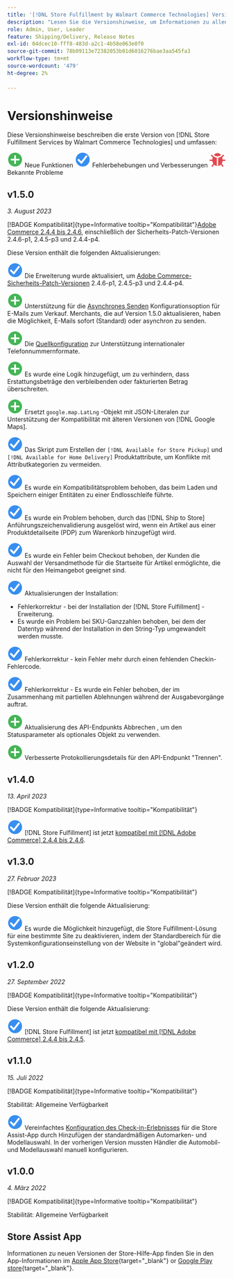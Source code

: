 ```yaml
---
title: '[!DNL Store Fulfillment by Walmart Commerce Technologies] Versionshinweise'
description: "Lesen Sie die Versionshinweise, um Informationen zu allen [!DNL Store Fulfillment by Walmart Commerce Technologies] veröffentlicht."
role: Admin, User, Leader
feature: Shipping/Delivery, Release Notes
exl-id: 04dcec10-fff8-483d-a2c1-4b58e063e0f0
source-git-commit: 78b09113e72382053b01d6016276bae3aa545fa3
workflow-type: tm+mt
source-wordcount: '479'
ht-degree: 2%

---
```


# Versionshinweise

Diese Versionshinweise beschreiben die erste Version von [!DNL Store Fulfillment Services by Walmart Commerce Technologies] und umfassen:

![Neu](../assets/new.svg) Neue Funktionen
![Problem behoben](../assets/fix.svg) Fehlerbehebungen und Verbesserungen
![Bekanntes Problem](../assets/bug.svg) Bekannte Probleme

## v1.5.0

*3. August 2023*

[!BADGE Kompatibilität]{type=Informative tooltip="Kompatibilität"}[Adobe Commerce 2.4.4 bis 2.4.6](https://experienceleague.adobe.com/docs/commerce-operations/release/product-availability.html), einschließlich der Sicherheits-Patch-Versionen 2.4.6-p1, 2.4.5-p3 und 2.4.4-p4.

Diese Version enthält die folgenden Aktualisierungen:

![Neu](../assets/fix.svg) Die Erweiterung wurde aktualisiert, um [Adobe Commerce-Sicherheits-Patch-Versionen](https://experienceleague.adobe.com/docs/commerce-operations/release/notes/security-patches/overview.html) 2.4.6-p1, 2.4.5-p3 und 2.4.4-p4.

![Neu](../assets/new.svg)<!-- WMTP-918 --> Unterstützung für die [Asynchrones Senden](sales-emails.md) Konfigurationsoption für E-Mails zum Verkauf. Merchants, die auf Version 1.5.0 aktualisieren, haben die Möglichkeit, E-Mails sofort (Standard) oder asynchron zu senden.

![Neu](../assets/new.svg)<!-- WMTP-916--> Die [Quellkonfiguration](merchant-store-configuration.md) zur Unterstützung internationaler Telefonnummernformate.

![Neu](../assets/new.svg) Es wurde eine Logik hinzugefügt, um zu verhindern, dass Erstattungsbeträge den verbleibenden oder fakturierten Betrag überschreiten.

![Neu](../assets/new.svg)<!-- WMTP-882 --> Ersetzt `google.map.LatLng` -Objekt mit JSON-Literalen zur Unterstützung der Kompatibilität mit älteren Versionen von [!DNL Google Maps].

![Problem behoben](../assets/fix.svg)<!-- WMTP- --> Das Skript zum Erstellen der `[!DNL Available for Store Pickup]` und `[!DNL Available for Home Delivery]` Produktattribute, um Konflikte mit Attributkategorien zu vermeiden.

![Problem behoben](../assets/fix.svg)<!-- WMTP-915 --> Es wurde ein Kompatibilitätsproblem behoben, das beim Laden und Speichern einiger Entitäten zu einer Endlosschleife führte.

![Problem behoben](../assets/fix.svg)<!-- WMTP-921 --> Es wurde ein Problem behoben, durch das [!DNL Ship to Store] Anführungszeichenvalidierung ausgelöst wird, wenn ein Artikel aus einer Produktdetailseite (PDP) zum Warenkorb hinzugefügt wird.

![Problem behoben](../assets/fix.svg)<!-- WMTP- 932 --> Es wurde ein Fehler beim Checkout behoben, der Kunden die Auswahl der Versandmethode für die Startseite für Artikel ermöglichte, die nicht für den Heimangebot geeignet sind.

![Problem behoben](../assets/fix.svg) Aktualisierungen der Installation:

- <!-- WMTP-880--> Fehlerkorrektur - bei der Installation der [!DNL Store Fulfillment] -Erweiterung.

- <!-- WMTP-878--> Es wurde ein Problem bei SKU-Ganzzahlen behoben, bei dem der Datentyp während der Installation in den String-Typ umgewandelt werden musste.

![Problem behoben](../assets/fix.svg)<!-- WMTP-915--> Fehlerkorrektur - kein Fehler mehr durch einen fehlenden Checkin-Fehlercode.

![Problem behoben](../assets/fix.svg)<!-- WMTP-932 --> Fehlerkorrektur - Es wurde ein Fehler behoben, der im Zusammenhang mit partiellen Ablehnungen während der Ausgabevorgänge auftrat.

![Neu](../assets/new.svg)<!-- WMTP-953 --> Aktualisierung des API-Endpunkts Abbrechen , um den Statusparameter als optionales Objekt zu verwenden.

![Neu](../assets/new.svg)<!-- WMTP-960 --> Verbesserte Protokollierungsdetails für den API-Endpunkt &quot;Trennen&quot;.

## v1.4.0

*13. April 2023*

[!BADGE Kompatibilität]{type=Informative tooltip="Kompatibilität"}

![Neu](../assets/fix.svg) [!DNL Store Fulfillment] ist jetzt [kompatibel mit [!DNL Adobe Commerce] 2.4.4 bis 2.4.6](https://experienceleague.adobe.com/docs/commerce-operations/release/product-availability.html).


## v1.3.0

*27. Februar 2023*

[!BADGE Kompatibilität]{type=Informative tooltip="Kompatibilität"}

Diese Version enthält die folgende Aktualisierung:

![Neu](../assets/fix.svg)<!-- WMTP-795 --> Es wurde die Möglichkeit hinzugefügt, die Store Fulfillment-Lösung für eine bestimmte Site zu deaktivieren, indem der Standardbereich für die Systemkonfigurationseinstellung von der Website in &quot;global&quot;geändert wird.

## v1.2.0

*27. September 2022*

[!BADGE Kompatibilität]{type=Informative tooltip="Kompatibilität"}

Diese Version enthält die folgende Aktualisierung:

![Neu](../assets/fix.svg) [!DNL Store Fulfillment] ist jetzt [kompatibel mit [!DNL Adobe Commerce] 2.4.4 bis 2.4.5](https://experienceleague.adobe.com/docs/commerce-operations/release/product-availability.html).


## v1.1.0

*15. Juli 2022*

[!BADGE Kompatibilität]{type=Informative tooltip="Kompatibilität"}

Stabilität: Allgemeine Verfügbarkeit

![Neu](../assets/fix.svg)<!-- WMTP-731 --> Vereinfachtes [Konfiguration des Check-in-Erlebnisses](check-in-experience-setup.md) für die Store Assist-App durch Hinzufügen der standardmäßigen Automarken- und Modellauswahl. In der vorherigen Version mussten Händler die Automobil- und Modellauswahl manuell konfigurieren.

## v1.0.0

*4. März 2022*

[!BADGE Kompatibilität]{type=Informative tooltip="Kompatibilität"}

Stabilität: Allgemeine Verfügbarkeit

## Store Assist App

Informationen zu neuen Versionen der Store-Hilfe-App finden Sie in den App-Informationen im [Apple App Store](https://apps.apple.com/us/app/store-assist-by-walmart/id1609281539){target="_blank"} or [Google Play store](https://play.google.com/store/apps/details?id=com.walmart.faas.storeassist){target="_blank"}.
